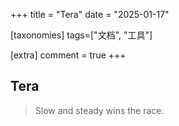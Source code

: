 +++
title = "Tera"
date = "2025-01-17"

[taxonomies]
tags=["文档", "工具"]

[extra]
comment = true
+++

## Tera

> Slow and steady wins the race.
